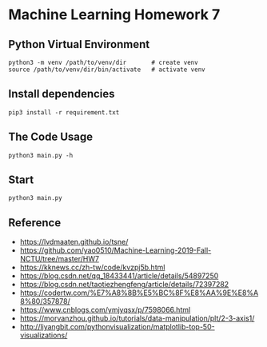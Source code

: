 Machine Learning Homework 7
===============================================================================

## Python Virtual Environment
```
python3 -m venv /path/to/venv/dir       # create venv
source /path/to/venv/dir/bin/activate   # activate venv
```

## Install dependencies
```
pip3 install -r requirement.txt
```

## The Code Usage
```
python3 main.py -h
```

## Start
```
python3 main.py
```

## Reference
- https://lvdmaaten.github.io/tsne/
- https://github.com/yao0510/Machine-Learning-2019-Fall-NCTU/tree/master/HW7
- https://kknews.cc/zh-tw/code/kvzpj5b.html
- https://blog.csdn.net/qq_18433441/article/details/54897250
- https://blog.csdn.net/taotiezhengfeng/article/details/72397282
- https://codertw.com/%E7%A8%8B%E5%BC%8F%E8%AA%9E%E8%A8%80/357878/
- https://www.cnblogs.com/ymjyqsx/p/7598066.html
- https://morvanzhou.github.io/tutorials/data-manipulation/plt/2-3-axis1/
- http://liyangbit.com/pythonvisualization/matplotlib-top-50-visualizations/
